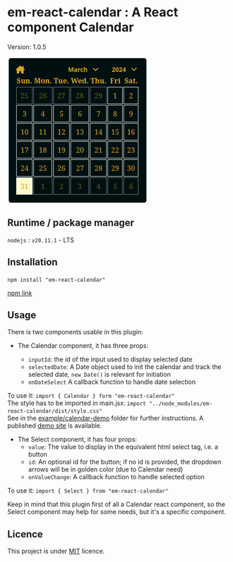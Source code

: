 # em-react-calendar : A React component Calendar

Version: 1.0.5

![Calendar Screenshot](https://github.com/empostigo/em-react-calendar/blob/main/calendar.png "React Calendar")

## Runtime / package manager

`nodejs` : `v20.11.1` - LTS

## Installation

`npm install "em-react-calendar"`

[npm link](https://www.npmjs.com/package/em-react-calendar)

## Usage

There is two components usable in this plugin:

- The Calendar component, it has three props:

  - `inputId`: the id of the input used to display selected date
  - `selectedDate`: A Date object used to init the calendar and track the selected date, `new Date()` is relevant for initiation
  - `onDateSelect` A callback function to handle date selection

To use it: `import { Calendar } form "em-react-calendar"` \
The style has to be imported in main.jsx: `import "../node_modules/em-react-calendar/dist/style.css"` \
See in the [example/calendar-demo](https://github.com/empostigo/em-react-calendar/tree/main/example/calendar-demo "") folder for further instructions. A published [demo site](https://calendar-demo.empostigo.dev) is available.

- The Select component, it has four props:
  - `value`: The value to display in the equivalent html select tag, i.e. a button
  - `id`: An optional id for the button; if no id is provided, the dropdown arrows will be in golden color (due to Calendar need)
  - `onValueChange`: A callback function to handle selected option

To use it: `import { Select } from "em-react-calendar"`

Keep in mind that this plugin first of all a Calendar react component, so the Select component may help for some needs, but it's a specific component.

## Licence

This project is under [MIT](https://github.com/empostigo/em-react-calendar/blob/main/LICENCE.md) licence.
